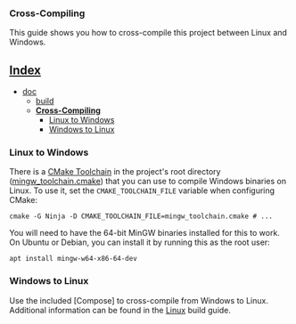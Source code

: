 ### Cross-Compiling

This guide shows you how to cross-compile this project between Linux and Windows.

## [Index](../../README.md)

- [doc](../README.md)
  - [build](./README.md)
  - **[Cross-Compiling](./cross_compiling.md)**
    - [Linux to Windows](#linux-to-windows)
    - [Windows to Linux](#windows-to-linux)

### Linux to Windows

There is a [CMake Toolchain](https://cmake.org/cmake/help/v3.25/manual/cmake-toolchains.7.html) in the project's
root directory ([mingw_toolchain.cmake](../../mingw_toolchain.cmake)) that you can use to compile Windows binaries on
Linux. To use it, set the `CMAKE_TOOLCHAIN_FILE` variable when configuring CMake:

```shell
cmake -G Ninja -D CMAKE_TOOLCHAIN_FILE=mingw_toolchain.cmake # ...
```

You will need to have the 64-bit MinGW binaries installed for this to work. On Ubuntu or Debian, you can install it
by running this as the root user:

```shell
apt install mingw-w64-x86-64-dev
```

### Windows to Linux

Use the included [Compose] to cross-compile from Windows to Linux. Additional information can be found in the
[Linux](./linux.md) build guide.
